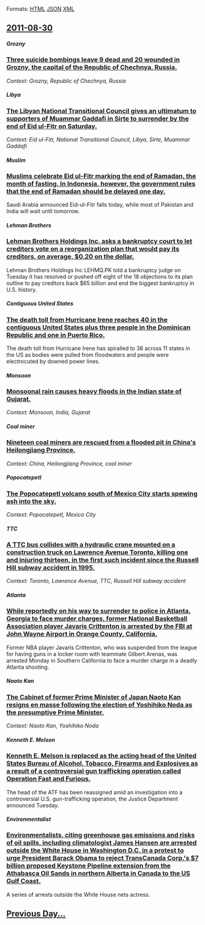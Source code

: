 
Formats: [HTML](2011/08/30/index.html)  [JSON](2011/08/30/index.json)  [XML](2011/08/30/index.xml)  

## [2011-08-30](/news/2011/08/30/index.md)

##### Grozny
### [Three suicide bombings leave 9 dead and 20 wounded in Grozny, the capital of the Republic of Chechnya, Russia. ](/news/2011/08/30/three-suicide-bombings-leave-9-dead-and-20-wounded-in-grozny-the-capital-of-the-republic-of-chechnya-russia.md)
_Context: Grozny, Republic of Chechnya, Russia_

##### Libya
### [The Libyan National Transitional Council gives an ultimatum to supporters of Muammar Gaddafi in Sirte to surrender by the end of Eid ul-Fitr on Saturday. ](/news/2011/08/30/the-libyan-national-transitional-council-gives-an-ultimatum-to-supporters-of-muammar-gaddafi-in-sirte-to-surrender-by-the-end-of-eid-ul-fitr.md)
_Context: Eid ul-Fitr, National Transitional Council, Libya, Sirte, Muammar Gaddafi_

##### Muslim
### [Muslims celebrate Eid ul-Fitr marking the end of Ramadan, the month of fasting. In Indonesia, however, the government rules that the end of Ramadan should be delayed one day. ](/news/2011/08/30/muslims-celebrate-eid-ul-fitr-marking-the-end-of-ramadan-the-month-of-fasting-in-indonesia-however-the-government-rules-that-the-end-of.md)
Saudi Arabia announced Eid-ul-Fitr falls today, while most of Pakistan and India will wait until tomorrow. 

##### Lehman Brothers
### [Lehman Brothers Holdings Inc. asks a bankruptcy court to let creditors vote on a reorganization plan that would pay its creditors, on average, $0.20 on the dollar. ](/news/2011/08/30/lehman-brothers-holdings-inc-asks-a-bankruptcy-court-to-let-creditors-vote-on-a-reorganization-plan-that-would-pay-its-creditors-on-averag.md)
Lehman Brothers Holdings Inc LEHMQ.PK told a bankruptcy judge on Tuesday it has resolved or pushed off eight of the 18 objections to its plan outline to pay creditors back $65 billion and end the biggest bankruptcy in U.S. history.

##### Contiguous United States
### [The death toll from Hurricane Irene reaches 40 in the contiguous United States plus three people in the Dominican Republic and one in Puerto Rico. ](/news/2011/08/30/the-death-toll-from-hurricane-irene-reaches-40-in-the-contiguous-united-states-plus-three-people-in-the-dominican-republic-and-one-in-puerto.md)
The death toll from Hurricane Irene has spiralled to 38 across 11 states in the US as bodies were pulled from floodwaters and people were electrocuted by downed power lines.

##### Monsoon
### [Monsoonal rain causes heavy floods in the Indian state of Gujarat. ](/news/2011/08/30/monsoonal-rain-causes-heavy-floods-in-the-indian-state-of-gujarat.md)
_Context: Monsoon, India, Gujarat_

##### Coal miner
### [Nineteen coal miners are rescued from a flooded pit in China's Heilongjiang Province. ](/news/2011/08/30/nineteen-coal-miners-are-rescued-from-a-flooded-pit-in-china-s-heilongjiang-province.md)
_Context: China, Heilongjiang Province, coal miner_

##### Popocatepetl
### [The Popocatepetl volcano south of Mexico City starts spewing ash into the sky. ](/news/2011/08/30/the-popocatepetl-volcano-south-of-mexico-city-starts-spewing-ash-into-the-sky.md)
_Context: Popocatepetl, Mexico City_

##### TTC
### [A TTC bus collides with a hydraulic crane mounted on a construction truck on Lawrence Avenue Toronto, killing one and injuring thirteen, in the first such incident since the Russell Hill subway accident in 1995. ](/news/2011/08/30/a-ttc-bus-collides-with-a-hydraulic-crane-mounted-on-a-construction-truck-on-lawrence-avenue-toronto-killing-one-and-injuring-thirteen-in.md)
_Context: Toronto, Lawrence Avenue, TTC, Russell Hill subway accident_

##### Atlanta
### [While reportedly on his way to surrender to police in Atlanta, Georgia to face murder charges, former National Basketball Association player Javaris Crittenton is arrested by the FBI at John Wayne Airport in Orange County, California. ](/news/2011/08/30/while-reportedly-on-his-way-to-surrender-to-police-in-atlanta-georgia-to-face-murder-charges-former-national-basketball-association-player.md)
Former NBA player Javaris Crittenton, who was suspended from the league for having guns in a locker room with teammate Gilbert Arenas, was arrested Monday in Southern California to face a murder charge in a deadly Atlanta shooting.

##### Naoto Kan
### [The Cabinet of former Prime Minister of Japan Naoto Kan resigns en masse following the election of Yoshihiko Noda as the presumptive Prime Minister. ](/news/2011/08/30/the-cabinet-of-former-prime-minister-of-japan-naoto-kan-resigns-en-masse-following-the-election-of-yoshihiko-noda-as-the-presumptive-prime-m.md)
_Context: Naoto Kan, Yoshihiko Noda_

##### Kenneth E. Melson
### [Kenneth E. Melson is replaced as the acting head of the United States Bureau of Alcohol, Tobacco, Firearms and Explosives as a result of a controversial gun trafficking operation called Operation Fast and Furious. ](/news/2011/08/30/kenneth-e-melson-is-replaced-as-the-acting-head-of-the-united-states-bureau-of-alcohol-tobacco-firearms-and-explosives-as-a-result-of-a-c.md)
The head of the ATF has been reassigned amid an investigation into a controversial U.S. gun-trafficking operation, the Justice Department announced Tuesday.

##### Environmentalist
### [Environmentalists, citing greenhouse gas emissions and risks of oil spills, including climatologist James Hansen are arrested outside the White House in Washington D.C. in a protest to urge President Barack Obama to reject TransCanada Corp.'s $7 billion proposed Keystone Pipeline extension from the Athabasca Oil Sands in northern Alberta in Canada to the US Gulf Coast. ](/news/2011/08/30/environmentalists-citing-greenhouse-gas-emissions-and-risks-of-oil-spills-including-climatologist-james-hansen-are-arrested-outside-the-wh.md)
A series of arrests outside the White House nets actress.

## [Previous Day...](/news/2011/08/29/index.md)

